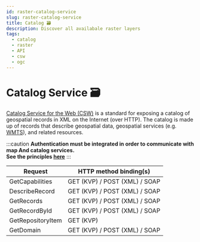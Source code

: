 ```yaml
---
id: raster-catalog-service
slug: raster-catalog-service
title: Catalog 🗃️
description: Discover all availabale raster layers
tags:
  - catalog
  - raster
  - API
  - csw
  - ogc
---
```


# Catalog Service 🗃️
 [Catalog Service for the Web (CSW)](/docs/ogc/protocols/ogc-csw/README.md) is a standard for exposing a catalog of geospatial records in XML on the Internet (over HTTP). The catalog is made up of records that describe geospatial data, geospatial services (e.g. [WMTS](/docs/ogc/protocols/ogc-wmts)), and related resources.

:::caution
**Authentication must be integrated in order to communicate with map And catalog services.**<br/>
**See the principles [here](/docs/MapColonies/authentication)**
:::

| **Request** | **HTTP method binding(s)** |
| ----------- | ----------- |
| GetCapabilities | GET (KVP) / POST (XML) / SOAP |
| DescribeRecord | GET (KVP) / POST (XML) / SOAP |
| GetRecords | GET (KVP) / POST (XML) / SOAP |
| GetRecordById | GET (KVP) / POST (XML) / SOAP |
| GetRepositoryItem | GET (KVP) |
| GetDomain | GET (KVP) / POST (XML) / SOAP |


